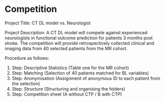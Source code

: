 # Competition
Project Title: CT DL model vs. Neurologist

Project Description: A CT DL model will compete against experienced neurologists in functional outcome prediction for patients 3 months post stroke.
The competition will provide retrospectively collected clinical and imaging data from 40 selected patients from the MR cohort.

Procedure as follows:

1. Step: Descriptive Statistics (Table one for the MR cohort)
2. Step: Matching (Selection of 40 patients matched for BL variables)
3. Step: Anonymisation (Assignment of anonymous ID to each patient from the selection)
4. Step: Structure (Structuring and organising the folders)
5. Step: Competition sheet (A without CTP / B with CTP)
